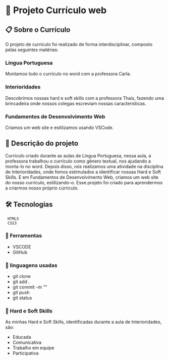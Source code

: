# 🚀 Projeto Currículo web
## 📋 Sobre o Currículo
O projeto de currículo foi realizado de forma interdisciplinar, composto pelas seguintes matérias:
### Língua Portuguesa
Montamos todo o currículo no word com a professora Carla.
### Interioridades
Descobrimos nossas hard e soft skills com a professora Thais, fazendo uma brincadeira onde nossos colegas escreviam nossas caracteristicas.
### Fundamentos de Desenvolvimento Web
Criamos um web site e estilizamos usando VSCode.
## 📄 Descrição do projeto
Currículo criado durante as aulas de Lingua Portuguesa, nessa aula, a professora trabalhou o currículo como gênero textual, nos ajudando a monta-lo no word. Depois disso, nós realizamos uma atividade na disciplina de Interioridades, onde fomos estimulados a identificar nossas Hard e Soft Skills. E em Fundamentos de Desenvolvimento Web, criamos um web site do nosso currículo, estilizando-o. Esse projeto foi criado para aprendermos a criarmos nosso próprio cúrriculo. 
## 🛠️ Tecnologias  
```
 HTML5
 CSS3
```
### 🔧 Ferramentas
* VSCODE
* GitHub
### 📁 linguagens usadas
* git clone
* git add .
* git commit -m ""
* git push
* git status 
### 🎁 Hard e Soft Skills
As minhas Hard e Soft Skills, identificadas durante a aula de Interioridades, são:
* Educada
* Comunicativa
* Trabalho em equipe
* Participativa
